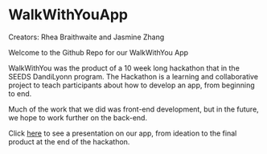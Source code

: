 # WalkWithYouApp
Creators: Rhea Braithwaite and Jasmine Zhang

Welcome to the Github Repo for our WalkWithYou App

WalkWithYou was the product of a 10 week long hackathon that in the SEEDS DandiLyonn program. The Hackathon is a learning and collaborative project to teach participants about how to develop an app, from beginning to end. 

Much of the work that we did was front-end development, but in the future, we hope to work further on the back-end.

Click [here](https://www.canva.com/design/DAFJCr80R5g/IU1W7HbgUWGje3QxdVjDuQ/view?utm_content=DAFJCr80R5g&utm_campaign=designshare&utm_medium=link&utm_source=publishsharelink) to see a presentation on our app, from ideation to the final product at the end of the hackathon.

